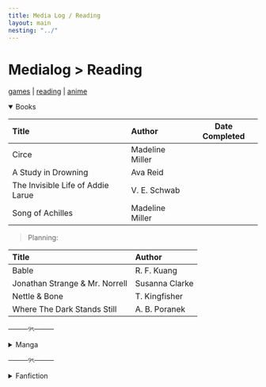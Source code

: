 ```yaml
---
title: Media Log / Reading
layout: main
nesting: "../"
---
```


# Medialog > Reading

[games](games.html) | [reading]() | [anime](anime.html)

<details open>
<summary>Books</summary>

| Title                                | Author            | Date Completed  |
|:-------------------------------------|:------------------|-----------------|
| Circe                                |Madeline Miller    ||
| A Study in Drowning                  |Ava Reid           ||
| The Invisible Life of Addie Larue    |V. E. Schwab       ||
| Song of Achilles                     |Madeline Miller    ||

> Planning:

| Title                                | Author            |
|:-------------------------------------|:------------------|
| Bable                                |R. F. Kuang        |
| Jonathan Strange & Mr. Norrell       |Susanna Clarke     |
| Nettle & Bone                        |T. Kingfisher      |
| Where The Dark Stands Still          |A. B. Poranek      |

</details>



</details>

────୨ৎ────

<details >
<summary>Manga</summary>

+ Dorohedoro

</details>

────୨ৎ────

<details >
<summary>Fanfiction</summary>

+ fic here


</details>